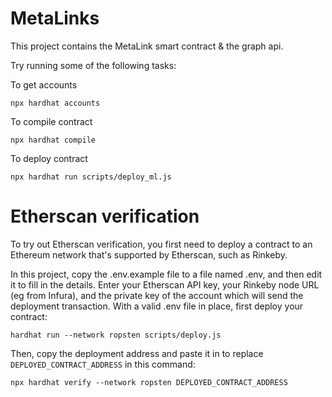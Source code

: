 # MetaLinks

This project contains the MetaLink smart contract & the graph api.

Try running some of the following tasks:

To get accounts
```shell
npx hardhat accounts
```


To compile contract
```shell
npx hardhat compile
```

To deploy contract
```shell
npx hardhat run scripts/deploy_ml.js
```

# Etherscan verification
To try out Etherscan verification, you first need to deploy a contract to an Ethereum network that's supported by Etherscan, such as Rinkeby.

In this project, copy the .env.example file to a file named .env, and then edit it to fill in the details. Enter your Etherscan API key, your Rinkeby node URL (eg from Infura), and the private key of the account which will send the deployment transaction. With a valid .env file in place, first deploy your contract:

```shell
hardhat run --network ropsten scripts/deploy.js
```

Then, copy the deployment address and paste it in to replace `DEPLOYED_CONTRACT_ADDRESS` in this command:

```shell
npx hardhat verify --network ropsten DEPLOYED_CONTRACT_ADDRESS
```
